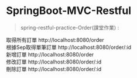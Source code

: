 # SpringBoot-MVC-Restful

> spring-restful-practice-Order(課堂作業) :

取得所有訂單 http://localhost:8080/order  
根據Sep取得單筆訂單 http://localhost:8080/order/:id  
新增訂單 http://localhost:8080/order  
修改訂單 http://localhost:8080/order/:id  
刪除訂單 http://localhost:8080/order/:id
